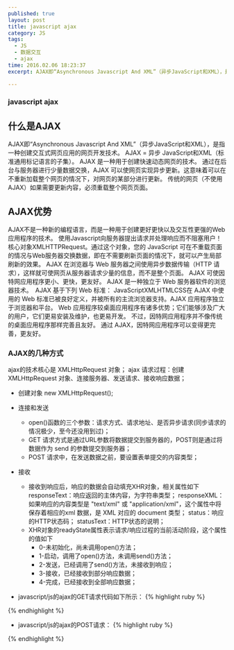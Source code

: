 ```yaml
---
published: true
layout: post
title: javascript ajax
category: JS
tags: 
  - JS
  - 数据交互
  - ajax
time: 2016.02.06 18:23:37
excerpt: AJAX即“Asynchronous Javascript And XML”（异步JavaScript和XML），是指一种创建交互式网页应用的网页开发技术。

---
```


### javascript ajax

## 什么是AJAX

AJAX即“Asynchronous Javascript And XML”（异步JavaScript和XML），是指一种创建交互式网页应用的网页开发技术。
AJAX = 异步 JavaScript和XML（标准通用标记语言的子集）。
AJAX 是一种用于创建快速动态网页的技术。
通过在后台与服务器进行少量数据交换，AJAX 可以使网页实现异步更新。这意味着可以在不重新加载整个网页的情况下，对网页的某部分进行更新。
传统的网页（不使用 AJAX）如果需要更新内容，必须重载整个网页页面。

## AJAX优势

AJAX不是一种新的编程语言，而是一种用于创建更好更快以及交互性更强的Web应用程序的技术。
使用Javascript向服务器提出请求并处理响应而不阻塞用户！核心对象XMLHTTPRequest。通过这个对象，您的 JavaScript 可在不重载页面的情况与Web服务器交换数据，即在不需要刷新页面的情况下，就可以产生局部刷新的效果。
AJAX 在浏览器与 Web 服务器之间使用异步数据传输（HTTP 请求），这样就可使网页从服务器请求少量的信息，而不是整个页面。
AJAX 可使因特网应用程序更小、更快，更友好。
AJAX 是一种独立于 Web 服务器软件的浏览器技术。　AJAX 基于下列 Web 标准：
JavaScriptXMLHTMLCSS在 AJAX 中使用的 Web 标准已被良好定义，并被所有的主流浏览器支持。AJAX 应用程序独立于浏览器和平台。
Web 应用程序较桌面应用程序有诸多优势；它们能够涉及广大的用户，它们更易安装及维护，也更易开发。
不过，因特网应用程序并不像传统的桌面应用程序那样完善且友好。
通过 AJAX，因特网应用程序可以变得更完善，更友好。

### AJAX的几种方式

ajax的技术核心是 XMLHttpRequest 对象；
ajax 请求过程：创建 XMLHttpRequest 对象、连接服务器、发送请求、接收响应数据；

- 创建对象
  new XMLHttpRequest();
- 连接和发送
  - open()函数的三个参数：请求方式、请求地址、是否异步请求(同步请求的情况极少，至今还没用到过)；
  - GET 请求方式是通过URL参数将数据提交到服务器的，POST则是通过将数据作为 send 的参数提交到服务器；
  - POST 请求中，在发送数据之前，要设置表单提交的内容类型；

- 接收
  - 接收到响应后，响应的数据会自动填充XHR对象，相关属性如下
responseText：响应返回的主体内容，为字符串类型；
responseXML：如果响应的内容类型是 "text/xml" 或 "application/xml"，这个属性中将保存着相应的xml 数据，是 XML 对应的 document 类型；
status：响应的HTTP状态码；
statusText：HTTP状态的说明；
  - XHR对象的readyState属性表示请求/响应过程的当前活动阶段，这个属性的值如下
    - 0-未初始化，尚未调用open()方法；
    - 1-启动，调用了open()方法，未调用send()方法；
    - 2-发送，已经调用了send()方法，未接收到响应；
    - 3-接收，已经接收到部分响应数据；
    - 4-完成，已经接收到全部响应数据；

- javascript/js的ajax的GET请求代码如下所示：
{% highlight ruby %}
 <script type="text/javascript">
 #创建 XMLHttpRequest 对象
var xmlHttp;
function GetXmlHttpObject(){
　　if (window.XMLHttpRequest){
　　　　#code for IE7+, Firefox, Chrome, Opera, Safari
　　　　xmlhttp=new XMLHttpRequest();
　　}else{// code for IE6, IE5
　　　　xmlhttp=new ActiveXObject("Microsoft.XMLHTTP");
　　}
　　return xmlhttp;
}
 #-----------ajax方法-----------
function getLabelsGet(){
　　xmlHttp=GetXmlHttpObject();
　　if (xmlHttp==null){
　　　　alert('您的浏览器不支持AJAX！');
　　　　return;
　　}
　　var id = document.getElementById('id').value;
　　var url="http://www.Leefrom.com?id="+id+"&t/"+Math.random();
　　xmlHttp.open("GET",url,true);
　　xmlHttp.onreadystatechange=favorOK;//发送事件后，收到信息了调用函数
　　xmlHttp.send();
}
function getOkGet(){
　　if(xmlHttp.readyState==1||xmlHttp.readyState==2||xmlHttp.readyState==3){
　　　　// 本地提示：加载中
　　}
　　if (xmlHttp.readyState==4 && xmlHttp.status==200){
　　　　var d= xmlHttp.responseText;
　　　　// 处理返回结果
　　}
}
</script>
{% endhighlight %}
- javascript/js的ajax的POST请求：
{% highlight ruby %}
<script type="text/javascript">
#创建 XMLHttpRequest 对象
var xmlHttp;
function GetXmlHttpObject(){
if (window.XMLHttpRequest){
# code for IE7+, Firefox, Chrome, Opera, Safari
xmlhttp=new XMLHttpRequest();
}else{// code for IE6, IE5
xmlhttp=new ActiveXObject("Microsoft.XMLHTTP");
}
return xmlhttp;
}
# -----------ajax方法-----------
function getLabelsPost(){
xmlHttp=GetXmlHttpObject();
if (xmlHttp==null){
alert('您的浏览器不支持AJAX！');
return;
}
var url="http://www.lifefrom.com/t/"+Math.random();
xmlhttp.open("POST",url,true);
xmlhttp.setRequestHeader("Content-type","application/x-www-form-urlencoded");
xmlhttp.send();
xmlHttp.onreadystatechange=getLabelsOK;//发送事件后，收到信息了调用函数
}
function getOkPost(){
if(xmlHttp.readyState==1||xmlHttp.readyState==2||xmlHttp.readyState==3){
# 本地提示：加载中/处理中
}
if (xmlHttp.readyState==4 && xmlHttp.status==200){
var d=xmlHttp.responseText; // 返回值
# 处理返回值
}
}
</script>
{% endhighlight %}
